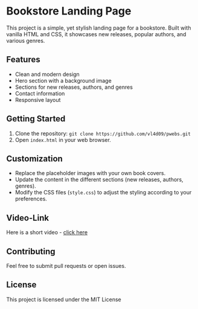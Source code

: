 # Bookstore Landing Page

This project is a simple, yet stylish landing page for a bookstore. Built with vanilla HTML and CSS, it showcases new releases, popular authors, and various genres.

## Features

*   Clean and modern design
*   Hero section with a background image
*   Sections for new releases, authors, and genres
*   Contact information
*   Responsive layout 

## Getting Started

1.  Clone the repository: `git clone https://github.com/vl4d09/pwebs.git`
2.  Open `index.html` in your web browser.

## Customization

*   Replace the placeholder images with your own book covers.
*   Update the content in the different sections (new releases, authors, genres).
*   Modify the CSS files (`style.css`) to adjust the styling according to your preferences.

## Video-Link
Here is a short video - [click here](https://youtu.be/oIa_nSpklLc)

## Contributing

Feel free to submit pull requests or open issues.

## License

This project is licensed under the MIT License 